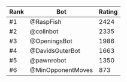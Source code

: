 Rank|Bot|Rating
---|---|---
#1|@RaspFish|2424
#2|@colinbot|2335
#3|@OpeningsBot|1986
#4|@DavidsGuterBot|1663
#5|@pawnrobot|1350
#6|@MinOpponentMoves|873

